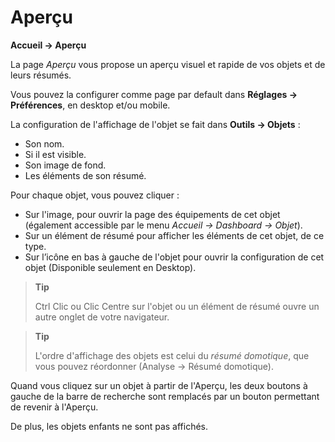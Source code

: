 # Aperçu
**Accueil → Aperçu**

La page *Aperçu* vous propose un aperçu visuel et rapide de vos objets et de leurs résumés.

Vous pouvez la configurer comme page par default dans **Réglages → Préférences**, en desktop et/ou mobile.

La configuration de l'affichage de l'objet se fait dans **Outils → Objets** :
- Son nom.
- Si il est visible.
- Son image de fond.
- Les éléments de son résumé.

Pour chaque objet, vous pouvez cliquer :
- Sur l'image, pour ouvrir la page des équipements de cet objet (également accessible par le menu *Accueil → Dashboard → Objet*).
- Sur un élément de résumé pour afficher les éléments de cet objet, de ce type.
- Sur l’icône en bas à gauche de l'objet pour ouvrir la configuration de cet objet (Disponible seulement en Desktop).

> **Tip**
>
> Ctrl Clic ou Clic Centre sur l'objet ou un élément de résumé ouvre un autre onglet de votre navigateur.

> **Tip**
>
> L'ordre d'affichage des objets est celui du *résumé domotique*, que vous pouvez réordonner (Analyse → Résumé domotique).

Quand vous cliquez sur un objet à partir de l'Aperçu, les deux boutons à gauche de la barre de recherche sont remplacés par un bouton permettant de revenir à l'Aperçu.

De plus, les objets enfants ne sont pas affichés.